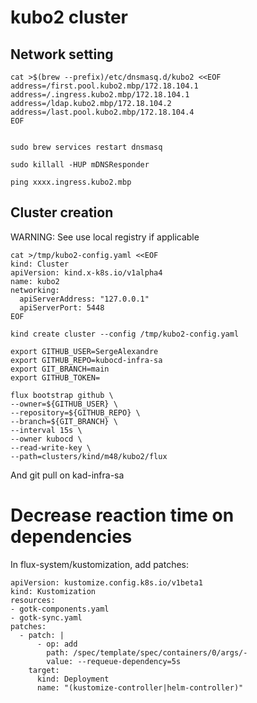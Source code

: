
# kubo2 cluster

## Network setting

```
cat >$(brew --prefix)/etc/dnsmasq.d/kubo2 <<EOF
address=/first.pool.kubo2.mbp/172.18.104.1 
address=/.ingress.kubo2.mbp/172.18.104.1 
address=/ldap.kubo2.mbp/172.18.104.2 
address=/last.pool.kubo2.mbp/172.18.104.4 
EOF


sudo brew services restart dnsmasq

sudo killall -HUP mDNSResponder

ping xxxx.ingress.kubo2.mbp
```


## Cluster creation

WARNING: See use local registry if applicable

```
cat >/tmp/kubo2-config.yaml <<EOF
kind: Cluster
apiVersion: kind.x-k8s.io/v1alpha4
name: kubo2
networking:
  apiServerAddress: "127.0.0.1"
  apiServerPort: 5448
EOF
```

```
kind create cluster --config /tmp/kubo2-config.yaml
```

```
export GITHUB_USER=SergeAlexandre
export GITHUB_REPO=kubocd-infra-sa
export GIT_BRANCH=main
export GITHUB_TOKEN=

flux bootstrap github \
--owner=${GITHUB_USER} \
--repository=${GITHUB_REPO} \
--branch=${GIT_BRANCH} \
--interval 15s \
--owner kubocd \
--read-write-key \
--path=clusters/kind/m48/kubo2/flux

```

And git pull on kad-infra-sa

# Decrease reaction time on dependencies

In flux-system/kustomization, add patches:

```
apiVersion: kustomize.config.k8s.io/v1beta1
kind: Kustomization
resources:
- gotk-components.yaml
- gotk-sync.yaml
patches:
  - patch: |
      - op: add
        path: /spec/template/spec/containers/0/args/-
        value: --requeue-dependency=5s
    target:
      kind: Deployment
      name: "(kustomize-controller|helm-controller)"
```
